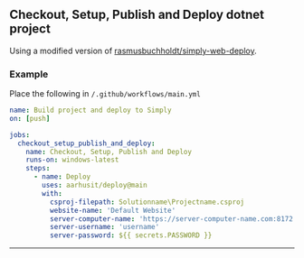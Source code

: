 ## Checkout, Setup, Publish and Deploy dotnet project
Using a modified version of [rasmusbuchholdt/simply-web-deploy](https://github.com/rasmusbuchholdt/simply-web-deploy).

### Example
Place the following in `/.github/workflows/main.yml`
```yml
name: Build project and deploy to Simply
on: [push]

jobs:
  checkout_setup_publish_and_deploy:
    name: Checkout, Setup, Publish and Deploy
    runs-on: windows-latest
    steps:
      - name: Deploy
        uses: aarhusit/deploy@main
        with:
		  csproj-filepath: Solutionname\Projectname.csproj
          website-name: 'Default Website'
          server-computer-name: 'https://server-computer-name.com:8172'
          server-username: 'username'
          server-password: ${{ secrets.PASSWORD }}
```

---
